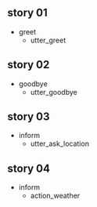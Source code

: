## story 01
* greet
	- utter_greet

## story 02
* goodbye
	- utter_goodbye

## story 03
* inform
	- utter_ask_location
	
## story 04
* inform
	- action_weather
